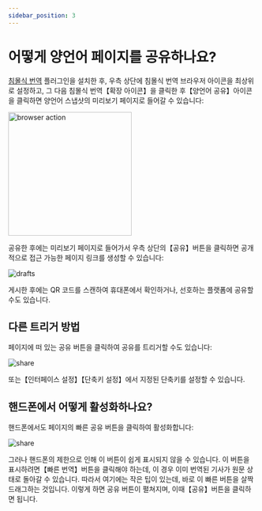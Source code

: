 ```yaml
---
sidebar_position: 3
---
```


# 어떻게 양언어 페이지를 공유하나요?

[침몰식 번역](https://immersivetranslate.com/) 플러그인을 설치한 후, 우측 상단에 침몰식 번역 브라우저 아이콘을 최상위로 설정하고, 그 다음 침몰식 번역【확장 아이콘】을 클릭한 후【양언어 공유】아이콘을 클릭하면 양언어 스냅샷의 미리보기 페이지로 들어갈 수 있습니다:

<img src="https://s.immersivetranslate.com/assets/share-web-page-demo.png" alt="browser action" width="250" />

공유한 후에는 미리보기 페이지로 들어가서 우측 상단의【공유】버튼을 클릭하면 공개적으로 접근 가능한 페이지 링크를 생성할 수 있습니다:

<img src="https://s.immersivetranslate.com/assets/preview.jpeg" alt="drafts" />

게시한 후에는 QR 코드를 스캔하여 휴대폰에서 확인하거나, 선호하는 플랫폼에 공유할 수도 있습니다.

## 다른 트리거 방법

페이지에 떠 있는 공유 버튼을 클릭하여 공유를 트리거할 수도 있습니다:

<img src="https://s.immersivetranslate.com/assets/share-shortcut.jpeg" alt="share" />

또는【인터페이스 설정】【단축키 설정】에서 지정된 단축키를 설정할 수 있습니다.

## 핸드폰에서 어떻게 활성화하나요?

핸드폰에서도 페이지의 빠른 공유 버튼을 클릭하여 활성화합니다:

<img src="https://s.immersivetranslate.com/assets/share-shortcut.jpeg" alt="share" />

그러나 핸드폰의 제한으로 인해 이 버튼이 쉽게 표시되지 않을 수 있습니다. 이 버튼을 표시하려면【빠른 번역】버튼을 클릭해야 하는데, 이 경우 이미 번역된 기사가 원문 상태로 돌아갈 수 있습니다. 따라서 여기에는 작은 팁이 있는데, 바로 이 빠른 버튼을 살짝 드래그하는 것입니다. 이렇게 하면 공유 버튼이 펼쳐지며, 이때【공유】버튼을 클릭하면 됩니다.
